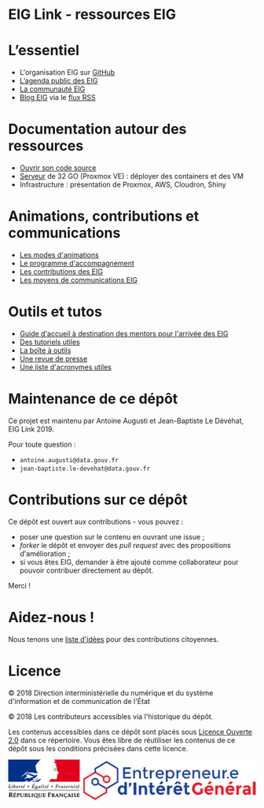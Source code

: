 EIG Link - ressources EIG
===

# L’essentiel

- L'organisation EIG sur [GitHub](http://github.com/entrepreneur-interet-general/) 
- [L’agenda public des EIG](https://owncloud.data.gouv.fr/index.php/apps/calendar/p/3DAPQwCmengcPLdm/EIG-Promo-3)
- [La communauté EIG](https://entrepreneur-interet-general.etalab.gouv.fr/communaute.html)
- [Blog EIG](https://entrepreneur-interet-general.etalab.gouv.fr/blog.html) via le [flux RSS](https://entrepreneur-interet-general.etalab.gouv.fr/feed.xml)

# Documentation autour des ressources

- [Ouvrir son code source](./opensource.md)
- [Serveur](./serveur.md) de 32 GO (Proxmox VE) : déployer des containers et des VM
- Infrastructure : présentation de Proxmox, AWS, Cloudron, Shiny

# Animations, contributions et communications 

* [Les modes d'animations](./animation.md)
* [Le programme d'accompagnement](./accompagnement.md)
* [Les contributions des EIG](./contributions.md)
* [Les moyens de communications EIG](./communication.md)

# Outils et tutos 

* [Guide d'accueil à destination des mentors pour l'arrivée des EIG](accueil-eig.md)
* [Des tutoriels utiles](https://github.com/entrepreneur-interet-general/tutos-2018)
* [La boîte à outils](./outils.md)
* [Une revue de presse](./revue-de-presse.md)
* [Une liste d'acronymes utiles](./acronymes.md)

# Maintenance de ce dépôt

Ce projet est maintenu par Antoine Augusti et Jean-Baptiste Le Dévéhat, EIG Link 2019.

Pour toute question : 

- `antoine.augusti@data.gouv.fr`
- `jean-baptiste.le-devehat@data.gouv.fr`

# Contributions sur ce dépôt

Ce dépôt est ouvert aux contributions - vous pouvez :

- poser une question sur le contenu en ouvrant une issue ;
- *forker* le dépôt et envoyer des *pull request* avec des propositions d'amélioration ;
- si vous êtes EIG, demander à être ajouté comme collaborateur pour pouvoir contribuer directement au dépôt.

Merci !

# Aidez-nous !

Nous tenons une [liste d'idées](./aidez-nous.md) pour des contributions citoyennes.

# Licence

© 2018 Direction interministérielle du numérique et du système d'information et de communication de l'État

© 2018 Les contributeurs accessibles via l'historique du dépôt.

Les contenus accessibles dans ce dépôt sont placés sous [Licence Ouverte 2.0](LICENSE.md) dans ce répertoire. Vous êtes libre de réutiliser les contenus de ce dépôt sous les conditions précisées dans cette licence.

![Logo](./images/logo-eig2.png)
